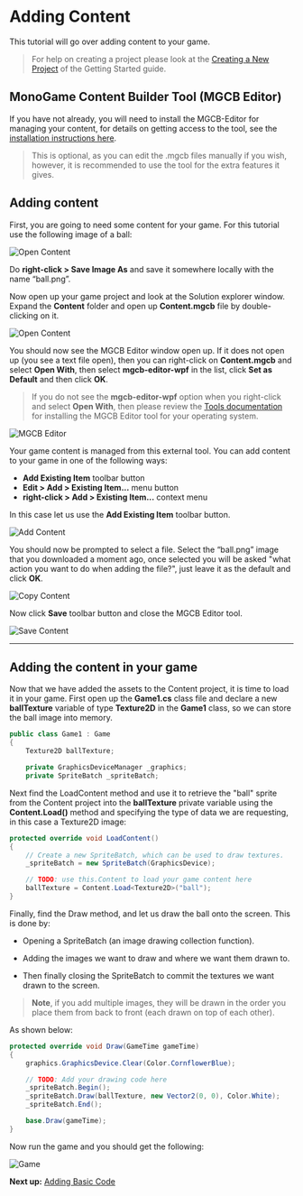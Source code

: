 # Adding Content

This tutorial will go over adding content to your game.

> For help on creating a project please look at the [Creating a New Project](getting_started.md) of the Getting Started guide.

## MonoGame Content Builder Tool (MGCB Editor)

If you have not already, you will need to install the MGCB-Editor for managing your content, for details on getting access to the tool, see the [installation instructions here](~/articles/tools/mgcb_editor.md).

> This is optional, as you can edit the .mgcb files manually if you wish, however, it is recommended to use the tool for the extra features it gives.

## Adding content

First, you are going to need some content for your game. For this tutorial use the following image of a ball:

![Open Content](~/images/getting_started/ball.png)

Do **right-click > Save Image As** and save it somewhere locally with the name “ball.png”.

Now open up your game project and look at the Solution explorer window. Expand the **Content** folder and open up **Content.mgcb** file by double-clicking on it.

![Open Content](~/images/getting_started/3_open_content.png)

You should now see the MGCB Editor window open up. If it does not open up (you see a text file open), then you can right-click on **Content.mgcb** and select **Open With**, then select **mgcb-editor-wpf** in the list, click **Set as Default** and then click **OK**.

> If you do not see the **mgcb-editor-wpf** option when you right-click and select **Open With**, then please review the [Tools documentation](~/articles/tools/tools.md) for installing the MGCB Editor tool for your operating system.

![MGCB Editor](~/images/getting_started/3_mgcb_editor_tool.png)

Your game content is managed from this external tool. You can add content to your game in one of the following ways:

- **Add Existing Item** toolbar button
- **Edit > Add > Existing Item...** menu button
- **right-click > Add > Existing Item...** context menu

In this case let us use the **Add Existing Item** toolbar button.

![Add Content](~/images/getting_started/3_add_content.png)

You should now be prompted to select a file. Select the “ball.png” image that you downloaded a moment ago, once selected you will be asked "what action you want to do when adding the file?", just leave it as the default and click **OK**.

![Copy Content](~/images/getting_started/3_copy_content.png)

Now click **Save** toolbar button and close the MGCB Editor tool.

![Save Content](~/images/getting_started/3_save_content.png)

---

## Adding the content in your game

Now that we have added the assets to the Content project, it is time to load it in your game. First open up the **Game1.cs** class file and declare a new **ballTexture** variable of type **Texture2D** in the **Game1** class, so we can store the ball image into memory.

```csharp
public class Game1 : Game
{
    Texture2D ballTexture;

    private GraphicsDeviceManager _graphics;
    private SpriteBatch _spriteBatch;
```

Next find the LoadContent method and use it to retrieve the "ball" sprite from the Content project into the **ballTexture** private variable using the **Content.Load()** method and specifying the type of data we are requesting, in this case a Texture2D image:

```csharp
protected override void LoadContent()
{
    // Create a new SpriteBatch, which can be used to draw textures.
    _spriteBatch = new SpriteBatch(GraphicsDevice);

    // TODO: use this.Content to load your game content here
    ballTexture = Content.Load<Texture2D>("ball");
}
```

Finally, find the Draw method, and let us draw the ball onto the screen. This is done by:

- Opening a SpriteBatch (an image drawing collection function).

- Adding the images we want to draw and where we want them drawn to.

- Then finally closing the SpriteBatch to commit the textures we want drawn to the screen.

> **Note**, if you add multiple images, they will be drawn in the order you place them from back to front (each drawn on top of each other).

As shown below:

```csharp
protected override void Draw(GameTime gameTime)
{
    graphics.GraphicsDevice.Clear(Color.CornflowerBlue);

    // TODO: Add your drawing code here
    _spriteBatch.Begin();
    _spriteBatch.Draw(ballTexture, new Vector2(0, 0), Color.White);
    _spriteBatch.End();

    base.Draw(gameTime);
}
```

Now run the game and you should get the following:

![Game](~/images/getting_started/3_game.png)

**Next up:** [Adding Basic Code](5_adding_basic_code.md)

